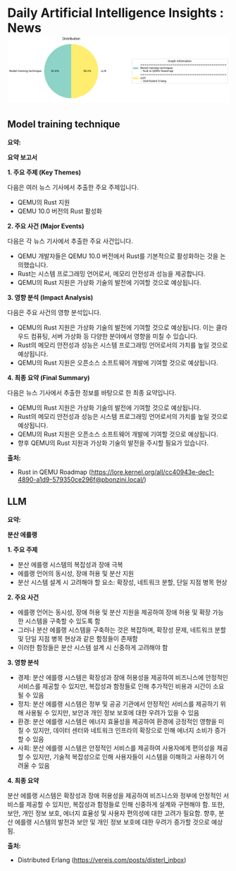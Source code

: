 # Daily Artificial Intelligence Insights : News![Category Distribution Graph](news_2024-12-03.png)

## Model training technique

**요약:**

**요약 보고서**

**1. 주요 주제 (Key Themes)**

다음은 여러 뉴스 기사에서 추출한 주요 주제입니다.

* QEMU의 Rust 지원
* QEMU 10.0 버전의 Rust 활성화

**2. 주요 사건 (Major Events)**

다음은 각 뉴스 기사에서 추출한 주요 사건입니다.

* QEMU 개발자들은 QEMU 10.0 버전에서 Rust를 기본적으로 활성화하는 것을 논의했습니다.
* Rust는 시스템 프로그래밍 언어로서, 메모리 안전성과 성능을 제공합니다.
* QEMU의 Rust 지원은 가상화 기술의 발전에 기여할 것으로 예상됩니다.

**3. 영향 분석 (Impact Analysis)**

다음은 주요 사건의 영향 분석입니다.

* QEMU의 Rust 지원은 가상화 기술의 발전에 기여할 것으로 예상됩니다. 이는 클라우드 컴퓨팅, 서버 가상화 등 다양한 분야에서 영향을 미칠 수 있습니다.
* Rust의 메모리 안전성과 성능은 시스템 프로그래밍 언어로서의 가치를 높일 것으로 예상됩니다.
* QEMU의 Rust 지원은 오픈소스 소프트웨어 개발에 기여할 것으로 예상됩니다.

**4. 최종 요약 (Final Summary)**

다음은 뉴스 기사에서 추출한 정보를 바탕으로 한 최종 요약입니다.

* QEMU의 Rust 지원은 가상화 기술의 발전에 기여할 것으로 예상됩니다.
* Rust의 메모리 안전성과 성능은 시스템 프로그래밍 언어로서의 가치를 높일 것으로 예상됩니다.
* QEMU의 Rust 지원은 오픈소스 소프트웨어 개발에 기여할 것으로 예상됩니다.
* 향후 QEMU의 Rust 지원과 가상화 기술의 발전을 주시할 필요가 있습니다.

**출처:**

 - Rust in QEMU Roadmap (https://lore.kernel.org/all/cc40943e-dec1-4890-a1d9-579350ce296f@pbonzini.local/)


## LLM

**요약:**

**분산 에를랭**

**1. 주요 주제**

* 분산 에를랭 시스템의 복잡성과 장애 극복
* 에를랭 언어의 동시성, 장애 허용 및 분산 지원
* 분산 시스템 설계 시 고려해야 할 요소: 확장성, 네트워크 분할, 단일 지점 병목 현상

**2. 주요 사건**

* 에를랭 언어는 동시성, 장애 허용 및 분산 지원을 제공하여 장애 허용 및 확장 가능한 시스템을 구축할 수 있도록 함
* 그러나 분산 에를랭 시스템을 구축하는 것은 복잡하며, 확장성 문제, 네트워크 분할 및 단일 지점 병목 현상과 같은 함정들이 존재함
* 이러한 함정들은 분산 시스템 설계 시 신중하게 고려해야 함

**3. 영향 분석**

* 경제: 분산 에를랭 시스템은 확장성과 장애 허용성을 제공하여 비즈니스에 안정적인 서비스를 제공할 수 있지만, 복잡성과 함정들로 인해 추가적인 비용과 시간이 소요될 수 있음
* 정치: 분산 에를랭 시스템은 정부 및 공공 기관에서 안정적인 서비스를 제공하기 위해 사용될 수 있지만, 보안과 개인 정보 보호에 대한 우려가 있을 수 있음
* 환경: 분산 에를랭 시스템은 에너지 효율성을 제공하여 환경에 긍정적인 영향을 미칠 수 있지만, 데이터 센터와 네트워크 인프라의 확장으로 인해 에너지 소비가 증가할 수 있음
* 사회: 분산 에를랭 시스템은 안정적인 서비스를 제공하여 사용자에게 편의성을 제공할 수 있지만, 기술적 복잡성으로 인해 사용자들이 시스템을 이해하고 사용하기 어려울 수 있음

**4. 최종 요약**

분산 에를랭 시스템은 확장성과 장애 허용성을 제공하여 비즈니스와 정부에 안정적인 서비스를 제공할 수 있지만, 복잡성과 함정들로 인해 신중하게 설계와 구현해야 함. 또한, 보안, 개인 정보 보호, 에너지 효율성 및 사용자 편의성에 대한 고려가 필요함. 향후, 분산 에를랭 시스템의 발전과 보안 및 개인 정보 보호에 대한 우려가 증가할 것으로 예상됨.

**출처:**

 - Distributed Erlang (https://vereis.com/posts/disterl_inbox)


